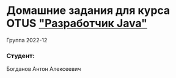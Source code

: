 # Домашние задания для курса OTUS <a href="https://otus.ru/lessons/java-professional/" target="_blank">"Разработчик Java"</a>
Группа 2022-12
### Студент:
Богданов Антон Алексеевич
